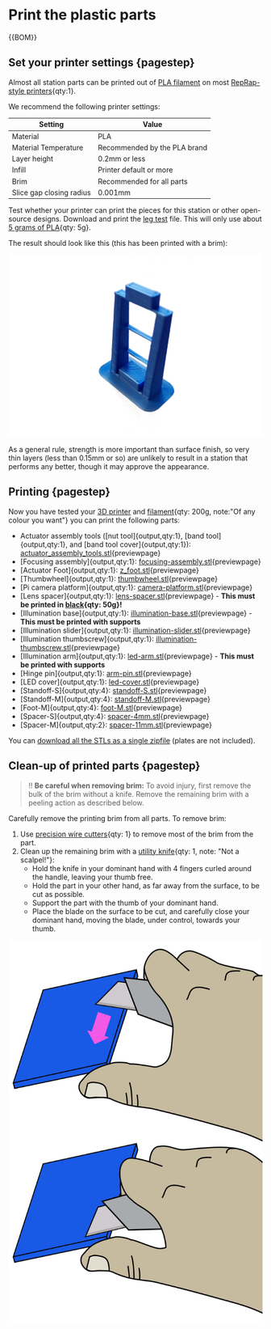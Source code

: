 # Print the plastic parts

{{BOM}}

[PLA filament]: parts/materials/pla_filament.md "{cat:material}"
[Black PLA filament]: parts/materials/black_pla_filament.md "{cat:material}"
[RepRap-style printer]: parts/tools/rep-rap.md "{cat:tool}"
[Precision wire cutter]: parts/tools/precision-wire-cutters.md "{cat:tool}"
[Utility knife]: parts/tools/utility-knife.md "{cat:tool}"
[leg test]:models/leg_test.stl "{previewpage}"

## Set your printer settings {pagestep}

Almost all station parts can be printed out of [PLA filament] on most [RepRap-style printers][RepRap-style printer]{qty:1}.

We recommend the following printer settings:

|Setting        |Value          |
|------------   |--             |
|Material       |PLA            |
|Material Temperature |Recommended by the PLA brand|
|Layer height   |0.2mm or less  |
|Infill         |Printer default or more|
|Brim           |Recommended for all parts|
|Slice gap closing radius |0.001mm |

Test whether your printer can print the pieces for this station or other open-source designs. Download and print the [leg test] file. This will only use about [5 grams of PLA][PLA filament]{qty: 5g}.

The result should look like this (this has been printed with a brim):

![](images/just_leg_test.jpg)

As a general rule, strength is more important than surface finish, so very thin layers (less than 0.15mm or so) are unlikely to result in a station that performs any better, though it may approve the appearance.

## Printing {pagestep}

Now you have tested your [3D printer][RepRap-style printer] and [filament][PLA filament]{qty: 200g, note:"Of any colour you want"} you can print the following parts:

* Actuator assembly tools ([nut tool]{output,qty:1}, [band tool]{output,qty:1}, and [band tool cover]{output,qty:1}): [actuator_assembly_tools.stl](models/actuator-assembly-tools.stl){previewpage}
* [Focusing assembly]{output,qty:1}: [focusing-assembly.stl](models/focusing-assembly.stl){previewpage}
* [Actuator Foot]{output,qty:1}: [z_foot.stl](models/z_foot.stl){previewpage}
* [Thumbwheel]{output,qty:1}: [thumbwheel.stl](models/thumbwheel.stl){previewpage}
* [Pi camera platform]{output,qty:1}: [camera-platform.stl](models/camera-platform.stl){previewpage}
* [Lens spacer]{output,qty:1}: [lens-spacer.stl](models/lens-spacer.stl){previewpage} - **This must be printed in [black][Black PLA filament]{qty: 50g}!**
* [Illumination base]{output,qty:1}: [illumination-base.stl](models/illumination-base.stl){previewpage} - **This must be printed with supports**
* [Illumination slider]{output,qty:1}: [illumination-slider.stl](models/illumination-slider.stl){previewpage}
* [Illumination thumbscrew]{output,qty:1}: [illumination-thumbscrew.stl](models/illumination-thumbscrew.stl){previewpage}
* [Illumination arm]{output,qty:1}: [led-arm.stl](models/led-arm.stl){previewpage} - **This must be printed with supports**
* [Hinge pin]{output,qty:1}: [arm-pin.stl](models/arm-pin.stl){previewpage}
* [LED cover]{output,qty:1}: [led-cover.stl](models/led-cover.stl){previewpage}
* [Standoff-S]{output,qty:4}: [standoff-S.stl](models/standoff-S.stl){previewpage}
* [Standoff-M]{output,qty:4}: [standoff-M.stl](models/standoff-M.stl){previewpage}
* [Foot-M]{output,qty:4}: [foot-M.stl](models/foot-M.stl){previewpage}
* [Spacer-S]{output,qty:4}: [spacer-4mm.stl](models/spacer-4mm.stl){previewpage}
* [Spacer-M]{output,qty:2}: [spacer-11mm.stl](models/spacer-11mm.stl){previewpage}

You can [download all the STLs as a single zipfile](models/STLs.rar) (plates are not included).

## Clean-up of printed parts {pagestep}

>!! **Be careful when removing brim:** To avoid injury, first remove the bulk of the brim without a knife. Remove the remaining brim with a peeling action as described below.

Carefully remove the printing brim from all parts. To remove brim:

1. Use [precision wire cutters][Precision wire cutter]{qty: 1} to remove most of the brim from the part.
2. Clean up the remaining brim with a [utility knife][Utility knife]{qty: 1, note: "Not a scalpel!"}:
    * Hold the knife in your dominant hand with 4 fingers curled around the handle, leaving your thumb free.
    * Hold the part in your other hand, as far away from the surface, to be cut as possible.
    * Support the part with the thumb of your dominant hand.
    * Place the blade on the surface to be cut, and carefully close your dominant hand, moving the blade, under control, towards your thumb.

![](images/BrimRemoval.jpg)



